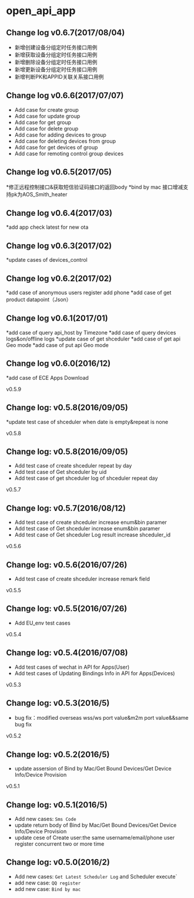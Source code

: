 open_api_app
==========
## Change log v0.6.7(2017/08/04)
* 新增创建设备分组定时任务接口用例
* 新增获取设备分组定时任务接口用例
* 新增删除设备分组定时任务接口用例
* 新增更新设备分组定时任务接口用例
* 新增判断PK和APPID关联关系接口用例

## Change log v0.6.6(2017/07/07)
* Add case for create group
* Add case for update group
* Add case for get group
* Add case for delete group
* Add case for adding devices to group
* Add case for deleting devices from group
* Add case for get devices of group
* Add case for remoting control group devices

## Change log v0.6.5(2017/05)
*修正远程控制接口&获取短信验证码接口的返回body
*bind by mac 接口增减支持pk为AOS_Smith_heater

## Change log v0.6.4(2017/03)
*add app check latest for new ota

## Change log v0.6.3(2017/02)
*update cases of devices_control

## Change log v0.6.2(2017/02)
*add case of anonymous users register add phone
*add case of get product datapoint（Json）


## Change log v0.6.1(2017/01)
*add case of query api_host by Timezone
*add case of query devices logs&on/offline logs
*update case of get shceduler
*add case of get api Geo mode
*add case of put api Geo mode

## Change log v0.6.0(2016/12)
*add case of ECE Apps Download 

v0.5.9

## Change log: v0.5.8(2016/09/05)
*update test case of shceduler when date is empty&repeat is none


v0.5.8

## Change log: v0.5.8(2016/09/05)
* Add test case of create shceduler repeat by day 
* Add test case of Get shceduler by uid
* Add test case of get shceduler log of shceduler repeat day

v0.5.7

## Change log: v0.5.7(2016/08/12)
* Add test case of create shceduler increase enum&bin paramer 
* Add test case of Get shceduler increase enum&bin paramer
* Add test case of Get shceduler Log result increase shceduler_id

v0.5.6

## Change log: v0.5.6(2016/07/26)
* Add test case of create shceduler increase remark field

v0.5.5

## Change log: v0.5.5(2016/07/26)
* Add EU_env test cases

v0.5.4

## Change log: v0.5.4(2016/07/08)
* Add test cases of wechat in API for Apps(User)
* Add test cases of Updating Bindings Info in API for Apps(Devices)

v0.5.3

## Change log: v0.5.3(2016/5)
* bug fix：modified overseas wss/ws port value&m2m port value&&same bug fix

v0.5.2

## Change log: v0.5.2(2016/5)
* update assersion of Bind by Mac/Get Bound Devices/Get Device Info/Device Provision


v0.5.1

## Change log: v0.5.1(2016/5)
* Add new cases: `Sms Code` 
* update return body of Bind by Mac/Get Bound Devices/Get Device Info/Device Provision
* update cese of Create user:the same username/email/phone user register concurrent two or more time


## Change log: v0.5.0(2016/2)
* Add new cases: `Get Latest Scheduler Log` and Scheduler execute`
* add new case: `QQ register`
* add new case: `Bind by mac`
